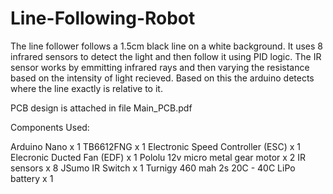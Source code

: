 # Line-Following-Robot

The line follower follows a 1.5cm black line on a white background. It uses 8 infrared sensors to detect the light and then follow it using PID logic. The IR sensor works by emmitting infrared rays and then varying the resistance based on the intensity of light recieved. Based on this the arduino detects where the line exactly is relative to it. 

PCB design is attached in file Main_PCB.pdf

Components Used:

Arduino Nano x 1
TB6612FNG x 1
Electronic Speed Controller (ESC) x 1
Elecronic Ducted Fan (EDF) x 1 
Pololu 12v micro metal gear motor x 2
IR sensors x 8
JSumo IR Switch x 1
Turnigy 460 mah 2s 20C - 40C LiPo battery x 1
